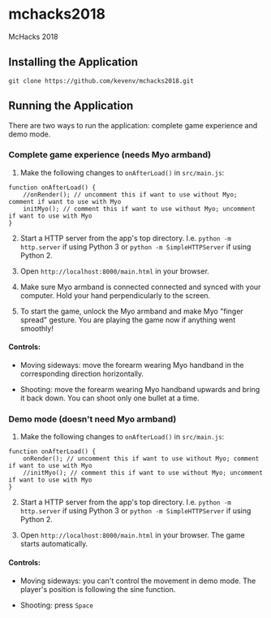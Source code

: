 # mchacks2018
McHacks 2018

## Installing the Application

`git clone https://github.com/kevenv/mchacks2018.git`

## Running the Application

There are two ways to run the application: complete game experience and demo mode.

### Complete game experience (needs Myo armband)

1. Make the following changes to `onAfterLoad()` in `src/main.js`:

```
function onAfterLoad() {
	//onRender(); // uncomment this if want to use without Myo; comment if want to use with Myo
	initMyo(); // comment this if want to use without Myo; uncomment if want to use with Myo
}
```
2. Start a HTTP server from the app's top directory. I.e. `python -m http.server` if using Python 3 or `python -m SimpleHTTPServer` if using Python 2.

3. Open `http://localhost:8000/main.html` in your browser.

4. Make sure Myo armband is connected connected and synced with your computer. Hold your hand perpendicularly to the screen.

5. To start the game, unlock the Myo armband and make Myo "finger spread" gesture. You are playing the game now if anything went smoothly!

#### Controls:

* Moving sideways: move the forearm wearing Myo handband in the corresponding direction horizontally.

* Shooting: move the forearm wearing Myo handband upwards and bring it back down. You can shoot only one bullet at a time.


### Demo mode (doesn't need Myo armband)

1. Make the following changes to `onAfterLoad()` in `src/main.js`:

```
function onAfterLoad() {
	onRender(); // uncomment this if want to use without Myo; comment if want to use with Myo
	//initMyo(); // comment this if want to use without Myo; uncomment if want to use with Myo
}
```

2. Start a HTTP server from the app's top directory. I.e. `python -m http.server` if using Python 3 or `python -m SimpleHTTPServer` if using Python 2.

3. Open `http://localhost:8000/main.html` in your browser. The game starts automatically.

#### Controls:

* Moving sideways: you can't control the movement in demo mode. The player's position is following the sine function.

* Shooting: press `Space`
